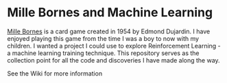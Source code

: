 # Mille Bornes and Machine Learning
[Mille Bornes](https://en.wikipedia.org/wiki/Mille_Bornes) is a card game created in 1954 by Edmond Dujardin. I have enjoyed playing this game from the time I was a boy to now with my children. I wanted a project I could use to explore Reinforcement Learning - a machine learning training technique. This repository serves as the collection point for all the code and discoveries I have made along the way.

See the Wiki for more information
